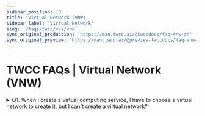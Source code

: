 ```yaml
---
sidebar_position: 10
title: 'Virtual Network (VNW)'
sidebar_label: 'Virtual Network'
slug: '/faqs/twcc/vcs/vnw'
sync_original_production: 'https://man.twcc.ai/@twccdocs/faq-vnw-zh' 
sync_original_preview: 'https://man.twcc.ai/@preview-twccdocs/faq-vnw-zh'
---
```


# TWCC FAQs | Virtual Network (VNW)

<details>

<summary> Q1. When I create a virtual computing service, I have to choose a virtual network to create it, but I can't create a virtual network?</summary>

- To [<ins>Create a Virtual Network</ins>](https://www.twcc.ai/doc?page=virtual_network), the user must be a  **`Tenant Admin`**. If you are a **`Tenant User`**ask the **`Tenant Admin`** to add your privileges or notify the **`Tenant Admin`** to create a virtual network.

</details>
